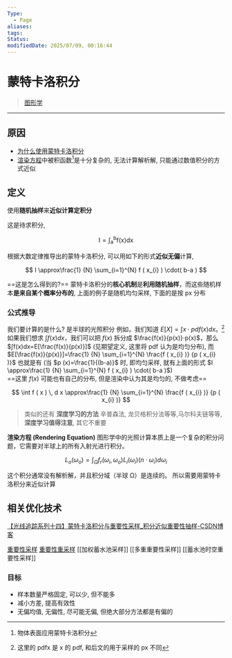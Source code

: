 ```yaml
---
Type:
  - Page
aliases: 
tags: 
Status: 
modifiedDate: 2025/07/09, 00:16:44
---
```


# 蒙特卡洛积分

> [图形学](图形学.md)

---

## 原因

- [为什么使用蒙特卡洛积分](为什么使用蒙特卡洛积分.md)
- [渲染方程](渲染方程.md)中被积函数[^1]是十分复杂的, 无法计算解析解, 只能通过数值积分的方式近似

## 定义

使用**随机抽样**来**近似计算定积分**

这是待求积分, 

$$
\mathrm{I=\int_a^b f(x)dx}
$$

根据大数定律推导出的蒙特卡洛积分, 可以用如下的形式**近似无偏**计算, 

$$
I \approx\frac{1} {N} \sum_{i=1}^{N} f ( x_{i} ) \cdot( b-a )
$$

==这是怎么得到的?==
蒙特卡洛积分的**核心机制**是**利用随机抽样**，而这些随机样本**是来自某个概率分布的**, 上面的例子是随机均匀采样, 下面的是按 px 分布

### 公式推导

我们要计算的是什么? 是半球的光照积分
例如，我们知道 $E[X]=∫x⋅pdf(x)dx$。[^2]如果我们想求 $∫f(x)dx$，我们可以把 $f(x)$ 拆分成 $\frac{f(x)}{p(x)}​⋅p(x)$，那么 $∫f(x)dx=E[\frac{f(x)}{p(x)}​]$ (见期望定义, 这里将 pdf 认为是均匀分布), 而 $E[\frac{f(x)}{p(x)}​]=\frac{1} {N} \sum_{i=1}^{N} \frac{f ( x_{i} )} {p ( x_{i} )}$
也就是有 (当 $p (x)=\frac{1}{(b-a)}$ 时, 即均匀采样, 就有上面的形式 $I \approx\frac{1} {N} \sum_{i=1}^{N} f ( x_{i} ) \cdot( b-a )$)  
==这里 $f(x)$ 可能也有自己的分布, 但是渲染中认为其是均匀的, 不做考虑==

$$
\int f ( x ) \, d x \approx\frac{1} {N} \sum_{i=1}^{N} \frac{f ( x_{i} )} {p ( x_{i} )}
$$

> 类似的还有 **深度学习的方法** 辛普森法, 龙贝格积分法等等,马尔科夫链等等, **深度学习值得注意**, 其它不重要

**渲染方程 (Rendering Equation)** 图形学中的光照计算本质上是一个复杂的积分问题，它需要对半球上的所有入射光进行积分。

$$
L_{o} ( \omega_{o} )=\int_{\Omega} f_{r} ( \omega_{i}, \omega_{o} ) L_{i} ( \omega_{i} ) ( n \cdot\omega_{i} ) d \omega_{i}
$$

这个积分通常没有解析解，并且积分域（半球 Ω）是连续的。
所以需要用蒙特卡洛积分来近似计算

## 相关优化技术

[【光线追踪系列十四】蒙特卡洛积分与重要性采样_积分近似重要性抽样-CSDN博客](https://blog.csdn.net/qq_35312463/article/details/116754314)  

[重要性采样](重要性采样.md)
[重要性重采样](重要性重采样.md)
[[加权蓄水池采样]]
[[多重重要性采样]]
[[蓄水池时空重要性采样]]

### 目标

- 样本数量严格固定, 可以少, 但不能多
- 减小方差, 提高有效性
- 无偏均值, 无偏性, 尽可能无偏, 但绝大部分方法都是有偏的

[^1]: 物体表面应用蒙特卡洛积分
[^2]: 这里的 pdfx 是 x 的 pdf, 和后文的用于采样的 px 不同
